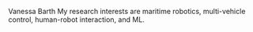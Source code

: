 Vanessa Barth
My research interests are maritime robotics, multi-vehicle control, human-robot interaction, and ML.